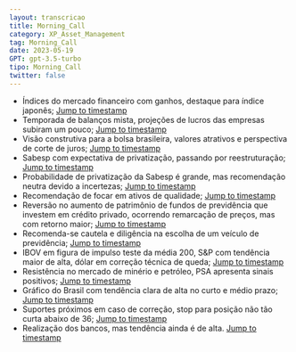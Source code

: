 ```yaml
---
layout: transcricao
title: Morning_Call
category: XP_Asset_Management
tag: Morning_Call
date: 2023-05-19
GPT: gpt-3.5-turbo
tipo: Morning_Call
twitter: false
---
```



<script src="https://www.youtube.com/iframe_api"></script>
<script>
let player;

function onYouTubeIframeAPIReady() {
    player = new YT.Player('youtubeVideo', {
        height: '390',
        width: '640',
        videoId: '7odYF3T5HU8',
    });
}

function jumpToTimestamp(secs) {
    let timestamp = secs; // Set the desired timestamp in seconds
    player.seekTo(timestamp);
}
</script>
- Índices do mercado financeiro com ganhos, destaque para índice japonês;
<a href="#" onclick="jumpToTimestamp(144)">Jump to timestamp</a>
- Temporada de balanços mista, projeções de lucros das empresas subiram um pouco;
<a href="#" onclick="jumpToTimestamp(200)">Jump to timestamp</a>
- Visão construtiva para a bolsa brasileira, valores atrativos e perspectiva de corte de juros;
<a href="#" onclick="jumpToTimestamp(427)">Jump to timestamp</a>
- Sabesp com expectativa de privatização, passando por reestruturação;
<a href="#" onclick="jumpToTimestamp(476)">Jump to timestamp</a>
- Probabilidade de privatização da Sabesp é grande, mas recomendação neutra devido a incertezas;
<a href="#" onclick="jumpToTimestamp(476)">Jump to timestamp</a>
- Recomendação de focar em ativos de qualidade;
<a href="#" onclick="jumpToTimestamp(476)">Jump to timestamp</a>
- Reversão no aumento de patrimônio de fundos de previdência que investem em crédito privado, ocorrendo remarcação de preços, mas com retorno maior;
<a href="#" onclick="jumpToTimestamp(932)">Jump to timestamp</a>
- Recomenda-se cautela e diligência na escolha de um veículo de previdência;
<a href="#" onclick="jumpToTimestamp(1106)">Jump to timestamp</a>
- IBOV em figura de impulso teste da média 200, S&P com tendência maior de alta, dólar em correção técnica de queda;
<a href="#" onclick="jumpToTimestamp(1286)">Jump to timestamp</a>
- Resistência no mercado de minério e petróleo, PSA apresenta sinais positivos;
<a href="#" onclick="jumpToTimestamp(1461)">Jump to timestamp</a>
- Gráfico do Brasil com tendência clara de alta no curto e médio prazo;
<a href="#" onclick="jumpToTimestamp(1518)">Jump to timestamp</a>
- Suportes próximos em caso de correção, stop para posição não tão curta abaixo de 36;
<a href="#" onclick="jumpToTimestamp(1518)">Jump to timestamp</a>
- Realização dos bancos, mas tendência ainda é de alta.
<a href="#" onclick="jumpToTimestamp(314)">Jump to timestamp</a>
<div id="youtubeVideo"></div>